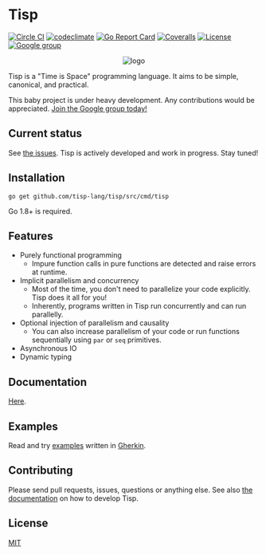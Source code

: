 # Tisp

[![Circle CI](https://img.shields.io/circleci/project/github/tisp-lang/tisp.svg?style=flat-square)](https://circleci.com/gh/tisp-lang/tisp)
[![codeclimate](https://img.shields.io/codeclimate/github/kabisaict/flow.svg?style=flat-square)](https://codeclimate.com/github/tisp-lang/tisp)
[![Go Report Card](https://goreportcard.com/badge/github.com/tisp-lang/tisp?style=flat-square)](https://goreportcard.com/report/github.com/tisp-lang/tisp)
[![Coveralls](https://img.shields.io/coveralls/tisp-lang/tisp.svg?style=flat-square)](https://coveralls.io/github/tisp-lang/tisp)
[![License](https://img.shields.io/github/license/tisp-lang/tisp.svg?style=flat-square)](https://opensource.org/licenses/MIT)
[![Google group](https://img.shields.io/badge/join-us-ff69b4.svg?style=flat-square)](https://groups.google.com/forum/#!forum/tisp-aliens)

<div align="center">
  <img src="https://raw.githubusercontent.com/tisp-lang/icon/master/icon.png" alt="logo"/>
</div>

Tisp is a "Time is Space" programming language.
It aims to be simple, canonical, and practical.

This baby project is under heavy development.
Any contributions would be appreciated.
[Join the Google group today!](https://groups.google.com/forum/#!forum/tisp-aliens)

## Current status

See [the issues](https://github.com/tisp-lang/tisp/issues).
Tisp is actively developed and work in progress.
Stay tuned!

## Installation

```
go get github.com/tisp-lang/tisp/src/cmd/tisp
```

Go 1.8+ is required.

## Features

- Purely functional programming
  - Impure function calls in pure functions are detected and raise errors at
    runtime.
- Implicit parallelism and concurrency
  - Most of the time, you don't need to parallelize your code explicitly.
    Tisp does it all for you!
  - Inherently, programs written in Tisp run concurrently and can run
    parallelly.
- Optional injection of parallelism and causality
  - You can also increase parallelism of your code or run functions
    sequentially using `par` or `seq` primitives.
- Asynchronous IO
- Dynamic typing

## Documentation

[Here](https://tisp-lang.gitbooks.io/tisp-programming-language/).

## Examples

Read and try [examples](examples) written in [Gherkin](https://cucumber.io/docs/reference).

## Contributing

Please send pull requests, issues, questions or anything else.
See also [the documentation](https://tisp-lang.gitbooks.io/tisp-programming-language/contribution_guide.html)
on how to develop Tisp.

## License

[MIT](LICENSE)

